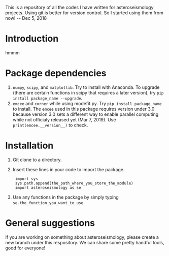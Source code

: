 This is a repository of all the codes I have written for asteroseismology projects. Using git is better for version control. So I started using them from now! -- Dec 5, 2018

# Introduction
hmmm

# Package dependencies
1. `numpy`, `scipy`, and `matplotlib`. Try to install with Anaconda. To upgrade (there are certain functions in scipy that requires a later version), try `pip install package_name --upgrade`.
2. `emcee` and `corner` while using modefit.py. Try `pip install package_name` to install. The `emcee` used in this package requires version under 3.0 because version 3.0 sets a different way to enable parallel computing while not officialy released yet (Mar 7, 2019). Use `print(emcee.__version__)` to check.

# Installation
1. Git clone to a directory.
2. Insert these lines in your code to import the package.
		
		import sys
		sys.path.append(the_path_where_you_store_the_module)
		import asteroseismology as se
		
3. Use any functions in the package by simply typing `se.the_function_you_want_to_use`.

# General suggestions
If you are working on something about asteroseismology, please create a new branch under this respository. We can share some pretty handful tools, good for everyone!


